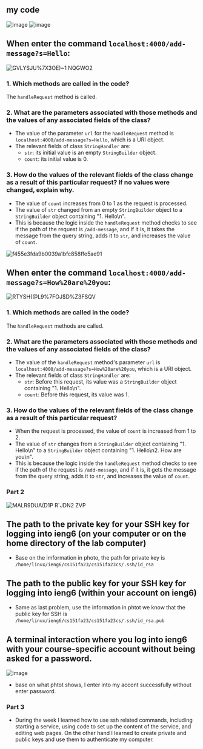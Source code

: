 ## my code
![image](https://github.com/Awu-Lin/cse15l-lab-reports/assets/94472422/2a53ccd5-dbe9-4f2d-8cb1-6c5051367293)
![image](https://github.com/Awu-Lin/cse15l-lab-reports/assets/94472422/1fcce3d8-7543-44b8-bd14-3ee3de848d65)

## When enter the command `localhost:4000/add-message?s=Hello`:
![GVLYSJU%7X3OE)~1 NQGWO2](https://github.com/Awu-Lin/cse15l-lab-reports/assets/94472422/5c0f937f-73c1-4aa9-bab6-44460053db17)

### 1. Which methods are called in the code?
The `handleRequest` method is called.

### 2. What are the parameters associated with those methods and the values of any associated fields of the class?
- The value of the parameter `url` for the `handleRequest` method is `localhost:4000/add-message?s=Hello`, which is a URI object.
- The relevant fields of class `StringHandler` are:
  - `str`: its initial value is an empty `StringBuilder` object.
  - `count`: its initial value is 0.

### 3. How do the values of the relevant fields of the class change as a result of this particular request? If no values were changed, explain why.
- The value of `count` increases from 0 to 1 as the request is processed.
- The value of `str` changed from an empty `StringBuilder` object to a `StringBuilder` object containing "1. Hello\n".
- This is because the logic inside the `handleRequest` method checks to see if the path of the request is `/add-message`, and if it is, it takes the message from the query string, adds it to `str`, and increases the value of `count`.

![f455e3fda9b0039a1bfc858ffe5ae91](https://github.com/Awu-Lin/cse15l-lab-reports/assets/94472422/c7cc1ccb-c789-4f2f-a983-319f28bb8318)


## When enter the command `localhost:4000/add-message?s=How%20are%20you`:
![RTYSH{@L9%7FOJ$D%Z3FSQV](https://github.com/Awu-Lin/cse15l-lab-reports/assets/94472422/e68dede5-bc9e-4781-8971-cb1eb1e6c1bd)

### 1. Which methods are called in the code?
The `handleRequest` methods are called.

### 2. What are the parameters associated with those methods and the values of any associated fields of the class?
- The value of the `handleRequest` method's parameter `url` is `localhost:4000/add-message?s=How%20are%20you`, which is a URI object.
- The relevant fields of class `StringHandler` are:
  - `str`: Before this request, its value was a `StringBuilder` object containing "1. Hello\n".
  - `count`: Before this request, its value was 1.

### 3. How do the values of the relevant fields of the class change as a result of this particular request?
- When the request is processed, the value of `count` is increased from 1 to 2.
- The value of `str` changes from a `StringBuilder` object containing "1. Hello\n" to a `StringBuilder` object containing "1. Hello\n2. How are you\n".
- This is because the logic inside the `handleRequest` method checks to see if the path of the request is `/add-message`, and if it is, it gets the message from the query string, adds it to `str`, and increases the value of `count`.

### Part 2
![MALR9DUA(D1P R`JDN2 ZVP](https://github.com/Awu-Lin/cse15l-lab-reports/assets/94472422/465e4b99-c243-4888-830f-b5e45f1b401c)
## The path to the private key for your SSH key for logging into ieng6 (on your computer or on the home directory of the lab computer)
- Base on the imformation in photo, the path for private key is `/home/linux/ieng6/cs151fa23/cs151fa23cs/.ssh/id_rsa`
## The path to the public key for your SSH key for logging into ieng6 (within your account on ieng6)
- Same as last problem, use the information in phtot we know that the public key for SSH is `/home/linux/ieng6/cs151fa23/cs151fa23cs/.ssh/id_rsa.pub`
## A terminal interaction where you log into ieng6 with your course-specific account without being asked for a password.
![image](https://github.com/Awu-Lin/cse15l-lab-reports/assets/94472422/98b606fa-c4ad-4854-92c7-08b48482b67b)
- base on what phtot shows, I enter into my accont successfully without enter password.

### Part 3
- During the week I learned how to use ssh related commands, including starting a service, using code to set up the content of the service, and editing web pages. On the other hand I learned to create private and public keys and use them to authenticate my computer.
